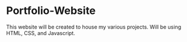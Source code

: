# Portfolio-Website
This website will be created to house my various projects.
Will be using HTML, CSS, and Javascript.
